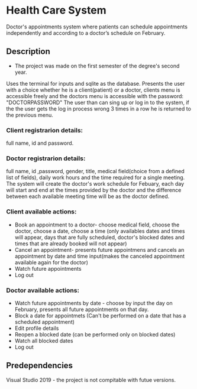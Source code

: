 # Health Care System

Doctor's appointments system where patients can schedule appointments independently and according to a doctor’s schedule on February.

## Description

* The project was made on the first semester of the degree's second year.

Uses the terminal for inputs and sqlite as the database.
Presents the user with a choice whether he is a client(patient) or a doctor, clients menu is accessible freely and the doctors menu is accessible with the password: "DOCTORPASSWORD"
The user than can sing up or log in to the system, if the the user gets the log in process wrong 3 times in a row he is returned to the previous menu.

### Client registrarion details:

full name, id and password.

### Doctor registrarion details:

full name, id ,password, gender, title, medical field(choice from a defined list of fields), daily work hours and the time required for a single meeting.
The system will create the doctor's work schedule for Febuary, each day will start and end at the times provided by the doctor and the difference between each available meeting time will be as the doctor defined.

### Client available actions:
* Book an appointment to a doctor- choose medical field, choose the doctor, choose a date, choose a time (only availables dates and times will appear, days that are fully scheduled, doctor's blocked dates and times that are already booked will not appear)
* Cancel an appointment- presents future appointmens and cancels an appointment by date and time input(makes the canceled appointment available again for the doctor)
* Watch future appointments
* Log out

### Doctor available actions:
* Watch future appointments by date - choose by input the day on February, presents all future appointments on that day. 
* Block a date for appointmets (Can't be performed on a date that has a scheduled appointment)
* Edit profile details
* Reopen a blocked date (can be performed only on blocked dates)
* Watch all blocked dates
* Log out

## Predependencies
Visual Studio 2019 - the project is not compitable with futue versions.
